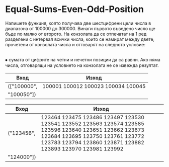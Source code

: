 # Equal-Sums-Even-Odd-Position
Напишете функция, която получава две шестцифрени цели числа в диапазона от 100000 до 300000. Винаги първото въведено число ще бъде по малко от второто. На конзолата да се отпечатат на 1 ред разделени с интервал всички числа, които се намират между двете, прочетени от конзолата числа и отговарят на следното условие:

<br>⦁	сумата от цифрите на четни и нечетни позиции да са равни. Ако няма числа, отговарящи на условието на конзолата не се извежда резултат. 

| Вход        | Изход                              |
|-------------|------------------------------------|
| (["100000", | 100001 100012 100023 100034 100045 |
| "100050"])  |                                    |

| Вход       | Изход                                                                                                                                                                                                      |
|------------|------------------------------------------------------------------------------------------------------------------------------------------------------------------------------------------------------------|
| ("123456", | 123464 123475 123486 123497 123530 123541 123552 123563 123574 123585 123596 123640 123651 123662 123673 123684 123695 123750 123761 123772 123783 123794 123860 123871 123882 123893 123970 123981 123992 |
| "124000"]) |                                                                                                                                                                                                            |
